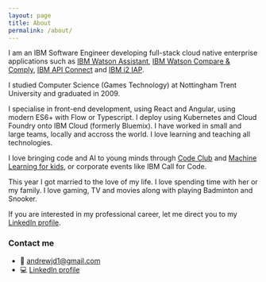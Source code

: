 ```yaml
---
layout: page
title: About
permalink: /about/
---
```


I am an IBM Software Engineer developing full-stack cloud native enterprise applications such as [IBM Watson Assistant](https://www.ibm.com/watson/ai-assistant/), [IBM Watson Compare & Comply](https://www.ibm.com/cloud/compare-and-comply), [IBM API Connect](https://cloud.ibm.com/apis/overview) and [IBM i2 IAP](https://www.ibm.com/security/intelligence-analysis/i2).

I studied Computer Science (Games Technology) at Nottingham Trent University and graduated in 2009.

I specialise in front-end development, using React and Angular, using modern ES6+ with Flow or Typescript. I deploy using Kubernetes and Cloud Foundry onto IBM Cloud (formerly Bluemix). I have worked in small and large teams, locally and accross the world. I love learning and teaching all technologies.

I love bringing code and AI to young minds through [Code Club](https://codeclub.org/) and [Machine Learning for kids](https://machinelearningforkids.co.uk), or corporate events like IBM Call for Code.

This year I got married to the love of my life. I love spending time with her or my family. I love gaming, TV and movies along with playing Badminton and Snooker.

If you are interested in my professional career, let me direct you to my [LinkedIn profile](https://linkedin.com/in/ajdaniel).


### Contact me

- :email: [andrewjd1@gmail.com](mailto:andrewjd1@gmail.com)
- :computer: [LinkedIn profile](https://linkedin.com/in/ajdaniel)
